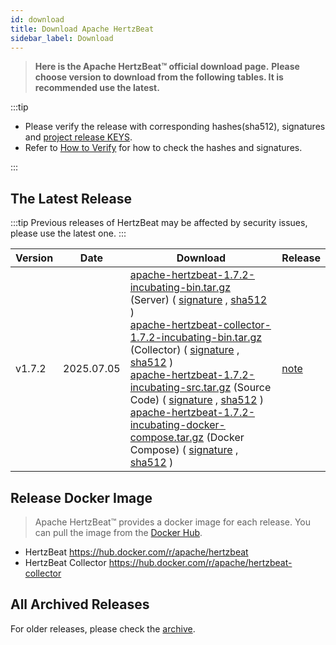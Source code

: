 ```yaml
---
id: download
title: Download Apache HertzBeat
sidebar_label: Download
---
```


> **Here is the Apache HertzBeat™ official download page.**
> **Please choose version to download from the following tables. It is recommended use the latest.**

:::tip

- Please verify the release with corresponding hashes(sha512), signatures and [project release KEYS](https://downloads.apache.org/incubator/hertzbeat/KEYS).
- Refer to [How to Verify](https://www.apache.org/dyn/closer.cgi#verify) for how to check the hashes and signatures.

:::

## The Latest Release

:::tip
Previous releases of HertzBeat may be affected by security issues, please use the latest one.
:::

| Version | Date       | Download                                                                                                                                                                                                                                                                                                                                                                                                                                                                                                                                                                                                                                                                                                                                                                                                                                                                                                                                                                                                                                                                                                                                                                                                                                                                                                                                                                                                                                                                                                                                                                                                                                                                                                                                                                                                       | Release                                                         |
|---------|------------|----------------------------------------------------------------------------------------------------------------------------------------------------------------------------------------------------------------------------------------------------------------------------------------------------------------------------------------------------------------------------------------------------------------------------------------------------------------------------------------------------------------------------------------------------------------------------------------------------------------------------------------------------------------------------------------------------------------------------------------------------------------------------------------------------------------------------------------------------------------------------------------------------------------------------------------------------------------------------------------------------------------------------------------------------------------------------------------------------------------------------------------------------------------------------------------------------------------------------------------------------------------------------------------------------------------------------------------------------------------------------------------------------------------------------------------------------------------------------------------------------------------------------------------------------------------------------------------------------------------------------------------------------------------------------------------------------------------------------------------------------------------------------------------------------------------|-----------------------------------------------------------------|
| v1.7.2  | 2025.07.05 | [apache-hertzbeat-1.7.2-incubating-bin.tar.gz](https://www.apache.org/dyn/closer.lua/incubator/hertzbeat/1.7.2/apache-hertzbeat-1.7.2-incubating-bin.tar.gz) (Server) ( [signature](https://downloads.apache.org/incubator/hertzbeat/1.7.2/apache-hertzbeat-1.7.2-incubating-bin.tar.gz.asc) , [sha512](https://downloads.apache.org/incubator/hertzbeat/1.7.2/apache-hertzbeat-1.7.2-incubating-bin.tar.gz.sha512) ) <br/> [apache-hertzbeat-collector-1.7.2-incubating-bin.tar.gz](https://www.apache.org/dyn/closer.lua/incubator/hertzbeat/1.7.2/apache-hertzbeat-collector-1.7.2-incubating-bin.tar.gz) (Collector) ( [signature](https://downloads.apache.org/incubator/hertzbeat/1.7.2/apache-hertzbeat-collector-1.7.2-incubating-bin.tar.gz.asc) , [sha512](https://downloads.apache.org/incubator/hertzbeat/1.7.2/apache-hertzbeat-collector-1.7.2-incubating-bin.tar.gz.sha512) ) <br/> [apache-hertzbeat-1.7.2-incubating-src.tar.gz](https://www.apache.org/dyn/closer.lua/incubator/hertzbeat/1.7.2/apache-hertzbeat-1.7.2-incubating-src.tar.gz) (Source Code) ( [signature](https://downloads.apache.org/incubator/hertzbeat/1.7.2/apache-hertzbeat-1.7.2-incubating-src.tar.gz.asc) , [sha512](https://downloads.apache.org/incubator/hertzbeat/1.7.2/apache-hertzbeat-1.7.2-incubating-src.tar.gz.sha512) )  <br/> [apache-hertzbeat-1.7.2-incubating-docker-compose.tar.gz](https://www.apache.org/dyn/closer.lua/incubator/hertzbeat/1.7.2/apache-hertzbeat-1.7.2-incubating-docker-compose.tar.gz) (Docker Compose) ( [signature](https://downloads.apache.org/incubator/hertzbeat/1.7.2/apache-hertzbeat-1.7.2-incubating-docker-compose.tar.gz.asc) , [sha512](https://downloads.apache.org/incubator/hertzbeat/1.7.2/apache-hertzbeat-1.7.2-incubating-docker-compose.tar.gz.sha512) ) | [note](https://github.com/apache/hertzbeat/releases/tag/v1.7.2) |

## Release Docker Image

> Apache HertzBeat™ provides a docker image for each release. You can pull the image from the [Docker Hub](https://hub.docker.com/r/apache/hertzbeat).

- HertzBeat <https://hub.docker.com/r/apache/hertzbeat>
- HertzBeat Collector <https://hub.docker.com/r/apache/hertzbeat-collector>

## All Archived Releases

For older releases, please check the [archive](https://archive.apache.org/dist/incubator/hertzbeat/).
